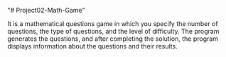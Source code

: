 "# Project02-Math-Game" 

It is a mathematical questions game in which you specify the number of questions, the type of questions, and the level of difficulty. The program generates the questions, and after completing the solution, the program displays information about the questions and their results.

